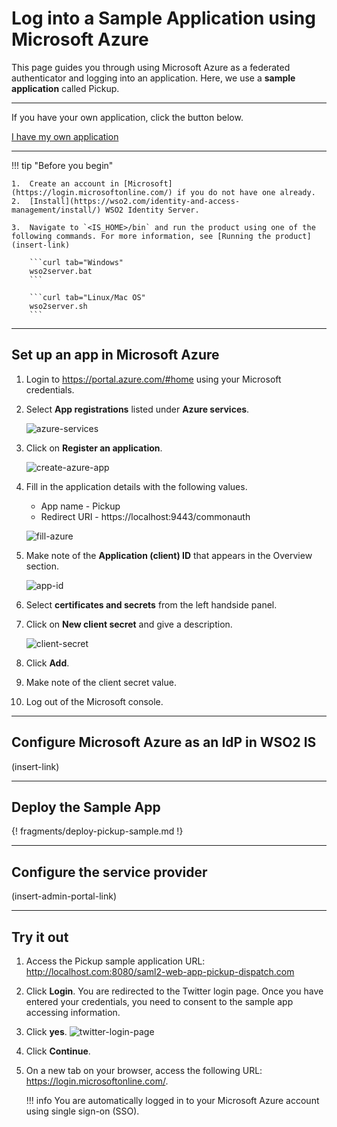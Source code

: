 # Log into a Sample Application using Microsoft Azure

This page guides you through using Microsoft Azure as a federated authenticator and logging into an application. Here, we use a **sample application** called Pickup. 

---

If you have your own application, click the button below.

<a class="samplebtn_a" href="../../guides/federation/microsoft-azure" target="_blank" rel="nofollow noopener">I have my own application</a>

---

!!! tip "Before you begin"
    
    1.  Create an account in [Microsoft](https://login.microsoftonline.com/) if you do not have one already.
    2.  [Install](https://wso2.com/identity-and-access-management/install/) WSO2 Identity Server.
	
	3.  Navigate to `<IS_HOME>/bin` and run the product using one of the following commands. For more information, see [Running the product](insert-link)

		```curl tab="Windows"
		wso2server.bat
		```

		```curl tab="Linux/Mac OS"
		wso2server.sh
	    ```
---

## Set up an app in Microsoft Azure

1. Login to <https://portal.azure.com/#home> using your Microsoft credentials. 

2. Select **App registrations** listed under **Azure services**. 

    ![azure-services](../../assets/img/samples/azure-services.png)

3. Click on **Register an application**.
    
    ![create-azure-app](../../assets/img/samples/register-azure.png)

4. Fill in the application details with the following values. 

    - App name - Pickup
    - Redirect URI - https://localhost:9443/commonauth
    
    ![fill-azure](../../assets/img/samples/azure-registered.png)

5. Make note of the **Application (client) ID** that appears in the Overview section. 

    ![app-id](../../assets/img/samples/app-id.png)

6. Select **certificates and secrets** from the left handside panel. 

7. Click on **New client secret** and give a description. 

    ![client-secret](../../assets/img/samples/azure-client-secret.png)

8. Click **Add**.

9. Make note of the client secret value. 

10. Log out of the Microsoft console. 

---

## Configure Microsoft Azure as an IdP in WSO2 IS 

(insert-link)

---

## Deploy the Sample App

{! fragments/deploy-pickup-sample.md !}

---

## Configure the service provider

(insert-admin-portal-link)

---

## Try it out

1.  Access the Pickup sample application URL:
    <http://localhost.com:8080/saml2-web-app-pickup-dispatch.com>
2.  Click **Login**. You are redirected to the Twitter login page. Once you have entered your credentials, you need to consent to the sample app accessing information. 

3. Click **yes**. 
    ![twitter-login-page](../../assets/img/samples/consent-azure.png)
    
3.  Click **Continue**. 
4.  On a new tab on your browser, access the following URL:
    <https://login.microsoftonline.com/>.

    !!! info 
    	You are automatically logged in to your Microsoft Azure account using single sign-on (SSO).